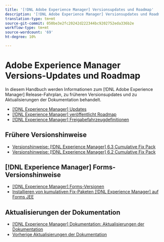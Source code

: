 ```yaml
---
title: '[!DNL Adobe Experience Manager] Versionsupdates und Roadmap'
description: '[!DNL Adobe Experience Manager] Versionsupdates und Roadmap'
translation-type: tm+mt
source-git-commit: 050be3e2fc20242d222344bc9202752eda336b2e
workflow-type: tm+mt
source-wordcount: '69'
ht-degree: 10%

---
```



# Adobe Experience Manager Versions-Updates und Roadmap

In diesem Handbuch werden Informationen zum [!DNL Adobe Experience Manager] Release-Fahrplan, zu früheren Versionsupdates und zu Aktualisierungen der Dokumentation behandelt.

* [[!DNL Experience Manager] Updates](aem-releases-updates.md)
* [[!DNL Experience Manager] veröffentlicht Roadmap](update-releases-roadmap.md)
* [[!DNL Experience Manager] Freigabefahrzeugdefinitionen](update-release-vehicle-definitions.md)

## Frühere Versionshinweise

* [Versionshinweise: [!DNL Experience Manager] 6.3 Cumulative Fix Pack](release-notes-aem-6-3-cumulative-fix-pack.md)
* [Versionshinweise: [!DNL Experience Manager] 6.2 Cumulative Fix Pack](release-notes-aem-6-2-cumulative-fix-pack.md)

## [!DNL Experience Manager] Forms-Versionshinweise

* [[!DNL Experience Manager] Forms-Versionen](aem-forms-releases.md)
* [Installieren von kumulativen Fix-Paketen  [!DNL Experience Manager] auf Forms JEE](install-cfp-aem-forms-jee.md)

## Aktualisierungen der Dokumentation

* [[!DNL Experience Manager] Dokumentation: Aktualisierungen der Dokumentation](documentation-updates.md)
* [Vorherige Aktualisierungen der Dokumentation](previous-documentation-updates.md)
